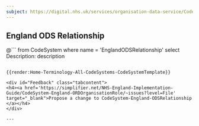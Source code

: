 ```yaml
---
subject: https://digital.nhs.uk/services/organisation-data-service/CodeSystem/ODSRelationship
---
```

## England ODS Relationship
@```
from
	CodeSystem
where
	name = 'EnglandODSRelationship'
select
	Description: description
```

{{render:Home-Terminology-All-CodeSystems-CodeSystemTemplate}}

<div id="Feedback" class="tabcontent">
<h4><a href='https://simplifier.net/NHS-England-Implementation-Guide/CodeSystem-England-ORDOrganisationRole/~issues?level=File' target="_blank">Propose a change to CodeSystem-England-ODSRelationship </a></h4>
</div>

---